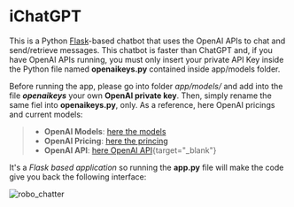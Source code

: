 # iChatGPT

This is a Python [Flask](https://flask.palletsprojects.com/en/3.0.x/)-based chatbot that uses the OpenAI APIs to chat and send/retrieve messages. 
This chatbot is faster than ChatGPT and, if you have OpenAI APIs running, you must only insert your private API Key inside the Python file named **__openaikeys__.py** contained inside app/models folder.

Before running the app, please go into folder *app/models/* and add into the file *__openaikeys__* your own **OpenAI private key**. Then, simply rename the same fiel into **openaikeys.py**, only.
As a reference, here OpenAI pricings and current models:

>- **OpenAI Models**: [here the models](https://platform.openai.com/docs/models)
>- **OpenAI Pricing**: [here the princing](https://openai.com/pricing)
>- **OpenAI API**: [here OpenAI API](https://platform.openai.com/docs/quickstart){target="_blank"}

It's a *Flask based application* so running the **app.py** file will make the code give you back the following interface:

![robo_chatter](https://github.com/AndreaFerrante/iChatGPT/assets/19763070/bc8afda1-c603-4a22-a77e-885c4fab8123)
